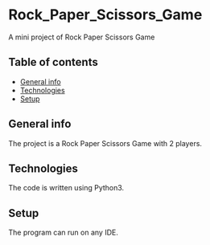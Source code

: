 # Rock_Paper_Scissors_Game
A mini project of Rock Paper Scissors Game
## Table of contents
* [General info](#general-info)
* [Technologies](#technologies)
* [Setup](#setup)

## General info
 The project is a Rock Paper Scissors Game with 2 players.
	
## Technologies
The code is written using Python3.
	
## Setup
The program can run on any IDE.
